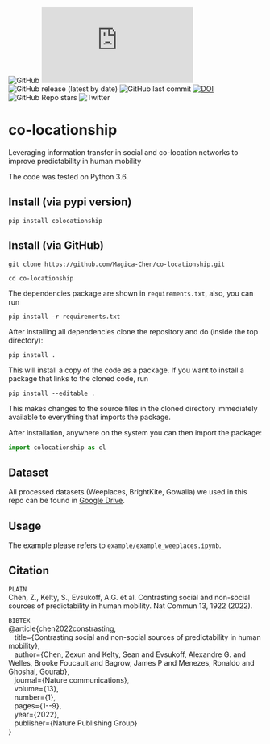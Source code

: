 ![GitHub](https://img.shields.io/github/license/Magica-Chen/co-locationship)
[![Citation Badge](https://api.juleskreuer.eu/citation-badge.php?doi=10.1038/s41467-022-29592-y)](https://juleskreuer.eu/projekte/citation-badge/)
![GitHub release (latest by date)](https://img.shields.io/github/v/release/Magica-Chen/co-locationship)
![GitHub last commit](https://img.shields.io/github/last-commit/Magica-Chen/co-locationship)
[![DOI](https://zenodo.org/badge/309197285.svg)](https://zenodo.org/badge/latestdoi/309197285)
![GitHub Repo stars](https://img.shields.io/github/stars/Magica-Chen/gptp_multi_output?style=social)
![Twitter](https://img.shields.io/twitter/follow/MagicaChen?style=social)

# co-locationship

Leveraging information transfer in social and co-location networks to improve predictability in human mobility

The code was tested on Python 3.6.

## Install (via pypi version)

```
pip install colocationship
```

## Install (via GitHub)

```
git clone https://github.com/Magica-Chen/co-locationship.git

cd co-locationship
```

The dependencies package are shown in `requirements.txt`, also, you can run 

```
pip install -r requirements.txt
```

After installing all dependencies clone the repository and do (inside the top directory):

```
pip install . 
```

This will install a copy of the code as a package. If you want to install a package that links to the cloned code, run

```
pip install --editable .
```

This makes changes to the source files in the cloned directory immediately available to everything that imports the package.


After installation, anywhere on the system you can then import the package:

```python
import colocationship as cl
```

## Dataset

All processed datasets (Weeplaces, BrightKite, Gowalla) we used in this repo can be found in [Google Drive](https://drive.google.com/drive/folders/1C71Atf4x7eTAEazAPehih5_zkBqqfX4M?usp=sharing).

## Usage

The example please refers to `example/example_weeplaces.ipynb`.

## Citation

`PLAIN`\
Chen, Z., Kelty, S., Evsukoff, A.G. et al. Contrasting social and non-social sources of predictability in human mobility. Nat Commun 13, 1922 (2022).

`BIBTEX`\
@article{chen2022constrasting,\
&nbsp;&nbsp; title={Contrasting social and non-social sources of predictability in human mobility},\
&nbsp;&nbsp; author={Chen, Zexun and Kelty, Sean and Evsukoff, Alexandre G. and Welles, Brooke Foucault and Bagrow, James P and Menezes, Ronaldo and Ghoshal, Gourab},\
&nbsp;&nbsp; journal={Nature communications},\
&nbsp;&nbsp; volume={13},\
&nbsp;&nbsp; number={1},\
&nbsp;&nbsp; pages={1--9},\
&nbsp;&nbsp; year={2022},\
&nbsp;&nbsp; publisher={Nature Publishing Group}\
}

